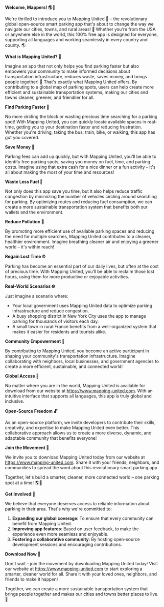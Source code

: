 **Welcome, Mappers! 🌎🚗**

We're thrilled to introduce you to Mapping United 🤝 – the revolutionary global open-source smart parking app that's about to change the way we navigate our cities, towns, and rural areas! 🌳 Whether you're from the USA or anywhere else in the world, this 100% free app is designed for everyone, supporting all languages and working seamlessly in every country and county. 🌎

**What is Mapping United? 🤔**

Imagine an app that not only helps you find parking faster but also empowers your community to make informed decisions about transportation infrastructure, reduces waste, saves money, and brings people together! 🌈 That's exactly what Mapping United offers. By contributing to a global map of parking spots, users can help create more efficient and sustainable transportation systems, making our cities and towns cleaner, greener, and friendlier for all.

**Find Parking Faster 🚗**

No more circling the block or wasting precious time searching for a parking spot! With Mapping United, you can quickly locate available spaces in real-time, getting you to your destination faster and reducing frustration. Whether you're driving, taking the bus, train, bike, or walking, this app has got you covered.

**Save Money 💸**

Parking fees can add up quickly, but with Mapping United, you'll be able to identify free parking spots, saving you money on fuel, time, and parking costs. Imagine using that extra cash for a nice dinner or a fun activity – it's all about making the most of your time and resources!

**Waste Less Fuel 🚨**

Not only does this app save you time, but it also helps reduce traffic congestion by minimizing the number of vehicles circling around searching for parking. By optimizing routes and reducing fuel consumption, we can create a more sustainable transportation system that benefits both our wallets and the environment.

**Reduce Pollution 🌿**

By promoting more efficient use of available parking spaces and reducing the need for multiple searches, Mapping United contributes to a cleaner, healthier environment. Imagine breathing cleaner air and enjoying a greener world – it's within reach!

**Regain Lost Time ⏰**

Parking has become an essential part of our daily lives, but often at the cost of precious time. With Mapping United, you'll be able to reclaim those lost hours, using them for more productive or enjoyable activities.

**Real-World Scenarios 🌐**

Just imagine a scenario where:

*   Your local government uses Mapping United data to optimize parking infrastructure and reduce congestion.
*   A busy shopping district in New York City uses the app to manage parking for thousands of visitors each day.
*   A small town in rural France benefits from a well-organized system that makes it easier for residents and tourists alike.

**Community Empowerment 🌈**

By contributing to Mapping United, you become an active participant in shaping your community's transportation infrastructure. Imagine collaborating with neighbors, local businesses, and government agencies to create a more efficient, sustainable, and connected world!

**Global Access 🚀**

No matter where you are in the world, Mapping United is available for download from our website at https://www.mapping-united.com. With an intuitive interface that supports all languages, this app is truly global and inclusive.

**Open-Source Freedom 🔓**

As an open-source platform, we invite developers to contribute their skills, creativity, and expertise to make Mapping United even better. This collaborative approach allows us to create a more diverse, dynamic, and adaptable community that benefits everyone!

**Join the Movement 🚀**

We invite you to download Mapping United today from our website at https://www.mapping-united.com. Share it with your friends, neighbors, and communities to spread the word about this revolutionary smart parking app.

Together, let's build a smarter, cleaner, more connected world – one parking spot at a time! 🌎💖

**Get Involved 🤝**

We believe that everyone deserves access to reliable information about parking in their area. That's why we're committed to:

1.  **Expanding our global coverage**: To ensure that every community can benefit from Mapping United.
2.  **Improving app features**: Based on user feedback, to make the experience even more seamless and enjoyable.
3.  **Fostering a collaborative community**: By hosting open-source development sessions and encouraging contributions.

**Download Now 📲**

Don't wait – join the movement by downloading Mapping United today! Visit our website at https://www.mapping-united.com to start exploring a smarter, cleaner world for all. Share it with your loved ones, neighbors, and friends to make it happen!

Together, we can create a more sustainable transportation system that brings people together and makes our cities and towns better places to live. 🌈